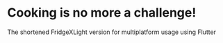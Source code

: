 <h1>Cooking is no more a challenge!</h1>

The shortened FridgeXLight version for multiplatform usage using Flutter
